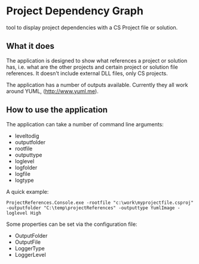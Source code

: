 Project Dependency Graph
========================

tool to display project dependencies with a CS Project file or solution.


What it does
------------

The application is designed to show what references a project or solution has, i.e. what are the other projects and certain project or solution file references.  It doesn't include external DLL files, only CS projects.

The application has a number of outputs available.  Currently they all work around YUML, (http://www.yuml.me).


How to use the application
--------------------------

The application can take a number of command line arguments:

- leveltodig
- outputfolder
- rootfile
- outputtype
- loglevel
- logfolder
- logfile
- logtype

A quick example: 

```
ProjectReferences.Console.exe -rootfile "c:\work\myprojectfile.csproj" -outputfolder "C:\temp\projectReferences" -outputtype YumlImage -loglevel High
```

Some properties can be set via the configuration file:

- OutputFolder
- OutputFile
- LoggerType
- LoggerLevel

